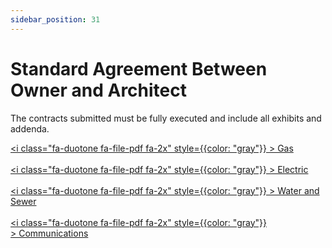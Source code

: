 ```yaml
---
sidebar_position: 31
---
```


# Standard Agreement Between Owner and Architect


The contracts submitted must be fully executed and include all exhibits and addenda.

<a href="/pdf/pnc/wsl-gas.pdf" download><i class="fa-duotone fa-file-pdf fa-2x" style={{color: "gray"}} ></i>&nbsp;Gas</a>
<br/>
<br/>
<a href="/pdf/pnc/wsl-elec.pdf" download><i class="fa-duotone fa-file-pdf fa-2x" style={{color: "gray"}} ></i>&nbsp;Electric</a>
<br/>
<br/>
<a href="/pdf/pnc/wsl-water.pdf" download><i class="fa-duotone fa-file-pdf fa-2x" style={{color: "gray"}} ></i>&nbsp;Water and Sewer</a>
<br/>
<br/>
<a href="/pdf/pnc/wsl-comms.pdf" download><i class="fa-duotone fa-file-pdf fa-2x" style={{color: "gray"}} ></i>&nbsp;Communications</a>


